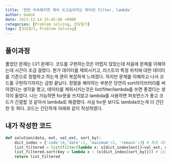 ```yaml
---
title: '한번 익숙해지면 계속 쓰고싶어지는 파이썬 filter, lambda'
author: baduk
date: 2023-12-14 15:45:00 +0900
categories: [Problem solving, 코딩일기]
tags: [코딩일기, Problem Solving]
---
```


## 풀이과정
풀었던 문제는 LV1 문제다. 코드를 구현하는것은 어렵지 않았는데 처음에 문제를 이해하는데 시간이 조금 걸렸다. 뭔가 데이터를 제외시키고, 리스트의 특정 위치에 대한 데이터를 기준으로 정렬하고 하는게 괜히 복잡하게 느껴졌다. 하지만 문제를 이해하고 나서 코드를 구현하기까지는 금방 끝났다. 정렬을 해야하는 부분은 당연히 sort라이브러리를 써야겠다는 생각을 했고, 데이터를 제외시키는것은 list/filter/lambda를 쓰면 좋겠다는 생각이 들었다. 나는 가능하면 for문을 쓰지않고 lambda를 사용하면 퍼포먼스가 좋고 코드가 간결할 것 같아서 lambda로 해결했다. 사실 for문 보다도 lambda쓰는게 더 간단한 듯 하다. 코드는 간단하게 아래와 같이 작성하였다.

## 내가 작성한 코드

```python
def solution(data, ext, val_ext, sort_by):
    dict_index = {'code':0,'date':1, 'maximum':2, 'remain':3} # 특정 데이터에대한 위치를 딕셔너리를 통해 접근하기 위해 만든것
    list_filtered = list(filter(lambda x: x[dict_index[ext]]<val_ext, data)) # 조건에 맞추어 제외시키기
    list_filtered.sort(key = lambda x : (x[dict_index[sort_by]])) # 남은 데이터를 특정 데이터에 대해서 어센딩으로 정렬하기
    return list_filtered
```